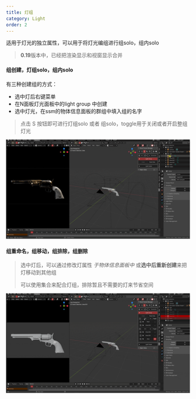 ```yaml
---
title: 灯组
category: Light
order: 2
---
```


适用于灯光的独立属性，可以用于将灯光编组进行组solo，组内solo

> **0.19**版本中，已经把渲染显示和视窗显示合并

#### 组创建，灯组solo，组内solo

有三种创建组的方式：

+ 选中灯后右键菜单
+ 在N面板灯光面板中的light group 中创建
+ 选中灯光，在ssm的物体信息面板的群组中填入组的名字

> 点击 S 按钮即可进行灯组solo 或者 组solo，toggle用于关闭或者开启整组灯光

![LG1](../../uploads/LG1.gif)



#### 组重命名，组移动，组排除，组删除

> 选中灯后，可以通过修改灯属性  *于物体信息面板中*   或**选中后重新创建**来把灯移动到其他组
>
> 可以使用集合来配合灯组，排除暂且不需要的灯来节省空间
>

![LG2](../../uploads/LG2.gif)